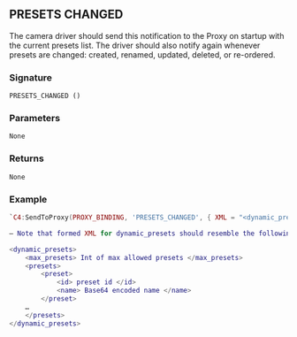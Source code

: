 ## PRESETS CHANGED

The camera driver should send this notification to the Proxy on startup with the current presets list. The driver should also notify again whenever presets are changed: created, renamed, updated, deleted, or re-ordered. 

### Signature

`PRESETS_CHANGED ()`


### Parameters

`None`


### Returns

`None`


### Example

```lua
`C4:SendToProxy(PROXY_BINDING, 'PRESETS_CHANGED', { XML = "<dynamic_presets><max_presets>100</max_presets><preset...</dynamic_presets>" }, 'NOTIFY') `

— Note that formed XML for dynamic_presets should resemble the following:

<dynamic_presets>
    <max_presets> Int of max allowed presets </max_presets>
    <presets>
        <preset>
            <id> preset id </id>
            <name> Base64 encoded name </name>
        </preset>
    …
    </presets>
</dynamic_presets>
```
